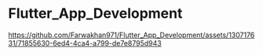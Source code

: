 # Flutter_App_Development
https://github.com/Farwakhan971/Flutter_App_Development/assets/130717631/71855630-6ed4-4ca4-a799-de7e8795d943
